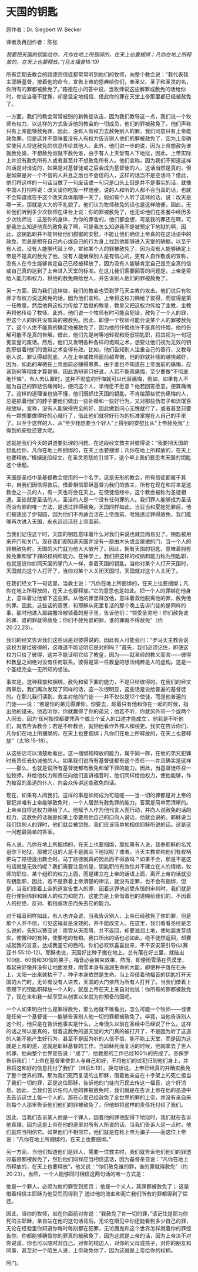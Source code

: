 # 天国的钥匙

原作者：Dr. Siegbert W. Becker

译者及再创作者：陈张

*我要把天国的钥匙给你，凡你在地上所捆绑的，在天上也要捆绑；凡你在地上所释放的，在天上也要释放。”(马太福音16:19)*

所有定期去教会的路德宗信徒都常常听到他们的牧师，向整个教会说：“我代表我主耶稣基督，按着他的命令，宣告上帝的恩典给你们，奉圣父、圣子和圣灵的名，你所有的罪都被赦免了。”路德在小问答中说，当牧师说这些解罪或赦免的话给你时，你应当毫不犹豫，却是坚定地相信，借此你的罪在天堂上帝那里都已经被赦免了。

一方面，我们的教会常常被别的新教徒攻击，因为我们教导这一点，我们说一个牧师有权力，以这样的方式告诉他的教会的一切成员，他们的罪被赦免了。他们声称只有上帝能够赦免罪，因此，没有人有权力去赦免别人的罪。我们同意只有上帝能赦免罪。但是这并不意味着没有人有权力告诉别人他们的罪被赦免了，因为上帝确实使用人将这赦免的信息传给其他人。此外，他们进一步的说，因为上帝想赦免谁就赦免谁，不想赦免谁就不赦免谁，由于有人上天堂有人下地狱，因此，上帝实际上并没有赦免所有人或者甚至并不想赦免所有人。他们宣称，因为我们不知道这样的话是对谁说的，如果是对基督徒或之后会成为基督徒的人，这话当然是真的，但是如果是对一个不信的人并且之后也不会信的人，这样的话岂不是空话吗？借此，他们将这样的一句话当做了一句废话或一句只是口头上但是并不是事实的话，就像中国人打招呼说：改天请你吃饭一样随便，说的人和听的人都不会当真的话，也就不会知道或在乎这个改天具体指哪一天了。假如有个人听了这样的话，说：改天是哪一天，那就是大大的不礼貌了。他们认为牧师赦免的话也是这样随便，因此，无论他们听到多少次牧师在讲台上说：你的罪被赦免了，也无论他们在圣餐中经历多少次牧师说：这是你的身体，为你的罪舍的，他们都会想，可是我的罪还在啊，可是我怎么知道他真的赦免我了啊，可是我怎么知道我不是被预定下地狱的啊，因此，这钥匙职并不能带给他们甜蜜的安慰，不能让他们确信上帝真的在这话语中的赦免，而总是想在自己内心或自己的行为身上找到他能够进入天堂的确据。以至于有人说，没有人能够代替上帝，宣称某个人的罪被赦免了，因为没有人能够确定上帝是不是真的赦免了他，没有人能确保别人是有信心的，更有人自作敬虔的宣称，没有人在今生能够肯定自己已经被释放了，因为没有人能够肯定自己是完全真的信或自己真的达到了上帝进入天堂的标准。在这儿我们需要回答的问题是，上帝是否给人能力和权力，将他的赦免赐给世人，并告诉别人他们的罪被赦免了。

另一方面，因为我们这样做，我们的教会也受到罗马天主教的攻击。他们说只有牧师才有权力说这赦免的话，因为他们宣称，上帝将这权力赐给了彼得，而彼得是第一任教皇。然后他将这权力传给了后继的教皇，教皇又把这权力传给了主教，主教再将他传给了牧师。此外，他们说一个牧师有时可能会犯错，赦免了一个人的罪，但这个人的罪并没有真的被赦免。因此，即便一个牧师可能会说某个人的罪被赦免了，这个人绝不能真的确定他被赦免了，因为他的忏悔也许不是真的忏悔，他的告解可能不是真的告解。借此，他们先是何等地轻视和贬低钥匙职，将其视为一句冠冕堂皇的废话。然后，他们又发明各种各样的诡辩之术，想要让他们视为无效的钥匙职借着他们的诡辩之术变得有效。比如，他们告知别人注重自己的善行，又教导别人说，罪认得越彻底，人在上帝或牧师面前越卑微，他的罪就补赎的越快越好，因为，如此的卑微在上帝面前必赚得恩典，由于谁也不知道在上帝面前的痛悔，应该到何等程度才算是够，因此诡辩家只好说，人若不能真痛悔，至少要做“不彻底地忏悔”，当人去认罪时，这种不彻底的忏悔就可以代替痛悔，例如，如果有人不能为自己的罪悲伤痛悔时，便问这个人，半悔愿不愿意？他若回答愿意，便算痛悔了。这样的道理谁也搞不懂，他们既抓住天国的钥匙，不肯给那些忧伤痛悔的人，总是抓着他们的脖子要他们做出一些补赎和一些好行为，又对那些伪君子和流氓百般放纵，宣称，没有人能做得完全的好，因此做到问心无愧就行了，或者甚至只要有一颗想要做得好的心就行了，借此他们就将好行为的标准掌握在人自己的手里了。以至于这样的人，从“至少我想要当个好人”上得到的安慰比从“上帝赦免我”上得到的安慰还要大呢。

这就是我们今天的讲道要处理的问题。在这段经文救主对彼得说：“我要把天国的钥匙给你，凡你在地上所捆绑的，在天上也要捆绑；凡你在地上所释放的，在天上也要释放。”根据这段经文，在圣灵恩慈的引领下，这个早上我们要思考天国的钥匙这个话题。

天国是圣经中圣基督教会使用的一个名字。这是无形的教会，所有信徒都属于其中。自我们因信得救后，借着相信耶稣基督为我们的救主，所有在现在和将来是这教会之一员的人，有一天也将会在天上。在使徒信经中，这个教会被称为圣徒相通。圣徒就是圣洁的人，圣洁的人是一个没有任何罪的人。我们罪人能够成为圣洁而没有罪的唯一方法，是透过罪得赦免。天国同样如此。当亚当和夏娃犯罪后，他们被逐出了伊甸园，因为他们不再适合活在上帝面前。唯独透过罪得赦免，我们能够再次进入天国，永永远远活在上帝面前。

当我们记住这个时，天国的钥匙意味着什么对我们来说也就显而易见了。钥匙被用来开门和关门。现在我们都知道天国并没有一扇由木头或金属做的门，当一个人的罪被赦免时，天国的大门就为他大大敞开了。因此，拥有天国的钥匙，意味着拥有赦免罪和留下罪的权柄和能力。在神学上，我们把这样的权柄和能力称为钥匙职，也就是说你如同天国的掌门人一样，拿着天国的钥匙，当你对某个人打开天国时，天国就向这个人打开了，当你对某个人关闭天国时，天国就对这个人关闭了。

在我们经文下一句话里，当救主说：“凡你在地上所捆绑的，在天上也要捆绑；凡你在地上所释放的，在天上也要释放。”它的意思也是如此。把一个人的罪绑在他身上，意味着让他留下这些罪。从他的罪里释放他，意味着救他脱离他的罪，赦免他的罪。因此，这些话的意思，和耶稣从死里复活的那个晚上告诉门徒的是同样的事，那时他进入耶路撒冷被锁着的屋子里，告诉他们：“领受圣灵吧！你们赦免谁的罪，谁的罪就得赦免；你们不赦免谁的罪，谁的罪就不得赦免”（约20:22,23）。

我们的经文告诉我们这些话是对彼得说的。因此有人可能会问：“罗马天主教会说这权力是给彼得的，这难道不能证明它是对的吗？”首先，我们必须记住，即便这权力只给了彼得，这并不能证明它给了教皇，因为——就圣经的教义而言——彼得和教皇之间绝对没有任何联系。彼得是第一任教皇的想法纯粹是人的虚构。这是一个圣经完全一无所知的想法。

事实是，这种释放和捆绑，赦免和留下罪的能力，不是只给彼得的。在我们的经文两章后，我们再次发现了同样的话，这一次很明显，这些话是说给普遍的基督徒的。在那儿我们读到，救主对他的门徒——并不仅仅是12个使徒，而是他普遍的门徒——说：“若是你的弟兄得罪你，你要去，趁着只有他和你在一起的时候，指出他的错来。他若听你，你就赢得了你的弟兄；他若不听，你就另外带一个或两个人同去，因为‘任何指控都要凭两个或三个证人的口述才能成立’。他若是不听他们，就去告诉教会；若是不听教会，就把他看作外邦人和税吏。我实在告诉你们，凡你们在地上所捆绑的，在天上也要捆绑；凡你们在地上所释放的，在天上也要释放”（太18:15-18）。

从这些话可以清楚地看出，这一捆绑和释放的能力，属于同一群，在他的弟兄犯罪时有责任去劝诫他的人。如果我们说所有基督徒都有这个责任——并且确实是这样——那么，也就是说所有基督徒都有赦免和留下罪的能力。因此，当基督徒呼召一位牧师，并给他权力和责任向他们宣讲福音时，他们同样给他权力，使他能够，作为被召的圣道的仆人，向会众传讲这些赦免的话。

现在，如果有人问我们，这样的事是如何成为可能呢——当一切的罪都是对上帝的冒犯并唯有上帝能够赦免时，一个人居然有赦免罪的能力。答案是简单而清晰的。上帝亲自将这权力赐给了人。他赋予人作为他代言人而行动，并向人说赦免的话的权力，这赦免的话就是如果上帝要用他自己的口向人说话，他就会说的。耶稣说当我们饶恕人的罪时，他们就会被饶恕。我们应该简单地相信耶稣所说的话。这是这一问题最简单的答案。

有人说，凡你在地上所捆绑的，在天上也要捆绑，那如果有人说，我奉耶稣的名咒诅你下地狱，那被咒诅的人是不是就会下地狱呢？或者，当天主教宣称他们有权柄把马丁路德逐出教会时，马丁路德就真的因此而不得救吗？如果不会，那是不是这句话就是无效的呢？我们需要注意的是，钥匙职的有效性并不建立在人的情绪，牧师的职位，某个组织的权力上面，而是建立在上帝的话语上面，离开上帝的话就没有钥匙职，因此，若不是靠着上帝清楚的律法，就没有定罪，也不会有捆绑，但是，当我们借着上帝的道宣告世人的罪，因着这罪他必受永恒的审判时，我们就是在行使捆绑罪和罪人的权力和能力，这能力是上帝借着他的道赐给我们的，不因着人的拒绝、反对、抵挡或攻击而失去它的能力。

对于福音同样如此，有人也许会说，当我告诉别人，上帝已经赦免了你的罪，但是那个人并不信，可见这福音是没效的，并不能改变人。在这里，我们看看圣经是怎么说的，先知以赛亚说：雨雪从天而降，并不返回，却要滋润土地，使地面发芽结实，使撒种的有种，使要吃的有粮。我口所出的话也必如此，绝不徒然返回，却要成就我的旨意，达成我差它的目的。你们必欢欢喜喜出来，平平安安蒙引导(以赛亚书 55:10-12)。耶稣也说，天国好比种子撒在地上。总有落在好土里，就结出100倍、60倍和30倍的果子。福音必会带来效果，然而，即便雨雪落在荒漠里，看起来好像并没有让地面发芽，雨雪本身有滋润生命的大能，即便种子落在石头上，太阳一出来就枯干了，种子本身依然是生命。当上帝借着他福音的钥匙打开天国的大门时，无论有没有人进去，天国的大门依然为所有人打开了。当我们借着上帝赐下的钥匙职释放一个人时，就是上帝在天上亲自对他说：你所有的罪都被赦免了，现在来和我一起享受从创世以来就为你预备的国吧。

一个人如果明白什么是罪得赦免，那么他就不难看出，怎么可能一个牧师——或者是任何一个基督徒——能够告诉别人他一切的罪都被赦免了。毕竟，当他告诉别人这个时，他只是在告诉他事实是什么，上帝很久以前在圣经中已经说了什么。这样的话之所以是真的，借着这赦免的道天堂的大门真的被打开了，不是因为听了这道的人能不能产生好行为，甚至不是因为听的人信不信，能不能上天堂，而是因为这就是上帝的道，这就是耶稣基督的工作。当耶稣死而复活的时候，他就拿去了世人的罪，他向整个世界宣告说：“成了”，他救恩的工作已经100%的完成了。圣保罗告诉我们：“上帝在基督里使世人与自己和好，不将他们的过犯归到他们身上，并且将这和好的信息托付了我们”（林后5:19）。换句话说，上帝已经真的并确实赦免了整个世界的罪。那为我们死而复活的主耶稣，借着他亲自在十字架上的死亡担当了我们一切的罪，正是这位耶稣，告诉他的门徒向万民去传这一福音，这个好消息。因此，当我们告诉任何人他的罪被赦免时，我们就是在告诉上帝在他的圣道中去告诉这世上每一个人的。那在心里已经赦免了全世界的罪的上帝，并没有亲自来到每个人那里告诉他们他们的罪被赦免了，但他却将这样的责任托付给了我们。

因此，当我们告诉某人他是一个罪人，因着他的罪他配得下地狱时，我们就在告诉他真理，因为这是上帝在他的道里对所有人所说的话。当我们告诉人这一点时，他们就应当相信它。如果他们不相信它，他们就是在称上帝为骗子——而这位上帝说：“凡你在地上所捆绑的，在天上也要捆绑。”

另一方面，当他们知道他们是罪人，需要一位救主时，我们就告诉他们他们的罪透过基督都被赦免了，然后他们同样应当相信这话，因为基督亲自说：“凡你在地上所释放的，在天上也要释放”，他又说：“你们赦免谁的罪，谁的罪就得赦免”（约20:23）。当然，一个人能够同时相信这两句话的唯一方式是：

他是一个罪人，必须为他的罪受到惩罚；
他是一个义人，其罪都被赦免了；
这是借着相信主耶稣为他受罚而得到了
透过他的流血和死亡我们所有的罪都得到了偿还。

因此，当你的牧师，站在你面前对你说：“我赦免了你一切的罪，”请记住是那为你死的主耶稣，亲自站在他的这句话背后。无论在眼见中你还能看到多少自己的罪，无论在经验里你知道你每时每刻都在犯罪，无论魔鬼和这个世界怎样就着你的罪控告你，你都能够确信你的罪真的被赦免了，因为这就是上帝的话，因为上帝决不对你说谎。你也可以随时对自己，对你的枕边人，对你的父母或孩子，对你的朋友和同事，甚至对一个陌生人说，上帝赦免你了，因为这就是上帝给你的权柄。

阿门。

